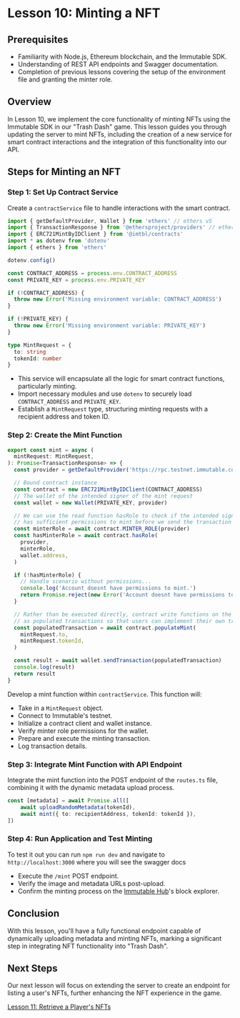 # Lesson 10: Minting a NFT

## Prerequisites
- Familiarity with Node.js, Ethereum blockchain, and the Immutable SDK.
- Understanding of REST API endpoints and Swagger documentation.
- Completion of previous lessons covering the setup of the environment file and granting the minter role.

## Overview
In Lesson 10, we implement the core functionality of minting NFTs using the Immutable SDK in our "Trash Dash" game. This lesson guides you through updating the server to mint NFTs, including the creation of a new service for smart contract interactions and the integration of this functionality into our API.

## Steps for Minting an NFT

### Step 1: Set Up Contract Service
Create a `contractService` file to handle interactions with the smart contract. 

```typescript
import { getDefaultProvider, Wallet } from 'ethers' // ethers v5
import { TransactionResponse } from '@ethersproject/providers' // ethers v5
import { ERC721MintByIDClient } from '@imtbl/contracts'
import * as dotenv from 'dotenv'
import { ethers } from 'ethers'

dotenv.config()

const CONTRACT_ADDRESS = process.env.CONTRACT_ADDRESS
const PRIVATE_KEY = process.env.PRIVATE_KEY

if (!CONTRACT_ADDRESS) {
  throw new Error('Missing environment variable: CONTRACT_ADDRESS')
}

if (!PRIVATE_KEY) {
  throw new Error('Missing environment variable: PRIVATE_KEY')
}

type MintRequest = {
  to: string
  tokenId: number
}
```
- This service will encapsulate all the logic for smart contract functions, particularly minting.
- Import necessary modules and use `dotenv` to securely load `CONTRACT_ADDRESS` and `PRIVATE_KEY`.
- Establish a `MintRequest` type, structuring minting requests with a recipient address and token ID.

### Step 2: Create the Mint Function
```typescript
export const mint = async (
  mintRequest: MintRequest,
): Promise<TransactionResponse> => {
  const provider = getDefaultProvider('https://rpc.testnet.immutable.com')

  // Bound contract instance
  const contract = new ERC721MintByIDClient(CONTRACT_ADDRESS)
  // The wallet of the intended signer of the mint request
  const wallet = new Wallet(PRIVATE_KEY, provider)

  // We can use the read function hasRole to check if the intended signer
  // has sufficient permissions to mint before we send the transaction
  const minterRole = await contract.MINTER_ROLE(provider)
  const hasMinterRole = await contract.hasRole(
    provider,
    minterRole,
    wallet.address,
  )

  if (!hasMinterRole) {
    // Handle scenario without permissions...
    console.log('Account doesnt have permissions to mint.')
    return Promise.reject(new Error('Account doesnt have permissions to mint.'))
  }

  // Rather than be executed directly, contract write functions on the SDK client are returned
  // as populated transactions so that users can implement their own transaction signing logic.
  const populatedTransaction = await contract.populateMint(
    mintRequest.to,
    mintRequest.tokenId,
  )

  const result = await wallet.sendTransaction(populatedTransaction)
  console.log(result)
  return result
}
```
Develop a mint function within `contractService`. This function will:
- Take in a `MintRequest` object.
- Connect to Immutable's testnet.
- Initialize a contract client and wallet instance.
- Verify minter role permissions for the wallet.
- Prepare and execute the minting transaction.
- Log transaction details.

### Step 3: Integrate Mint Function with API Endpoint
Integrate the mint function into the POST endpoint of the `routes.ts` file, combining it with the dynamic metadata upload process.
```typescript
const [metadata] = await Promise.all([
    await uploadRandomMetadata(tokenId),
    await mint({ to: recipientAddress, tokenId: tokenId }),
])
```

### Step 4: Run Application and Test Minting
To test it out you can run `npm run dev` and navigate to `http://localhost:3000` where you will see the swagger docs
- Execute the `/mint` POST endpoint.
- Verify the image and metadata URLs post-upload.
- Confirm the minting process on the [Immutable Hub](https://hub.immutable.com)'s block explorer.

## Conclusion
With this lesson, you'll have a fully functional endpoint capable of dynamically uploading metadata and minting NFTs, marking a significant step in integrating NFT functionality into "Trash Dash".

## Next Steps
Our next lesson will focus on extending the server to create an endpoint for listing a user's NFTs, further enhancing the NFT experience in the game.

[Lesson 11: Retrieve a Player's NFTs](../11-Retrieve-a-Players-NFTs/README.md)
